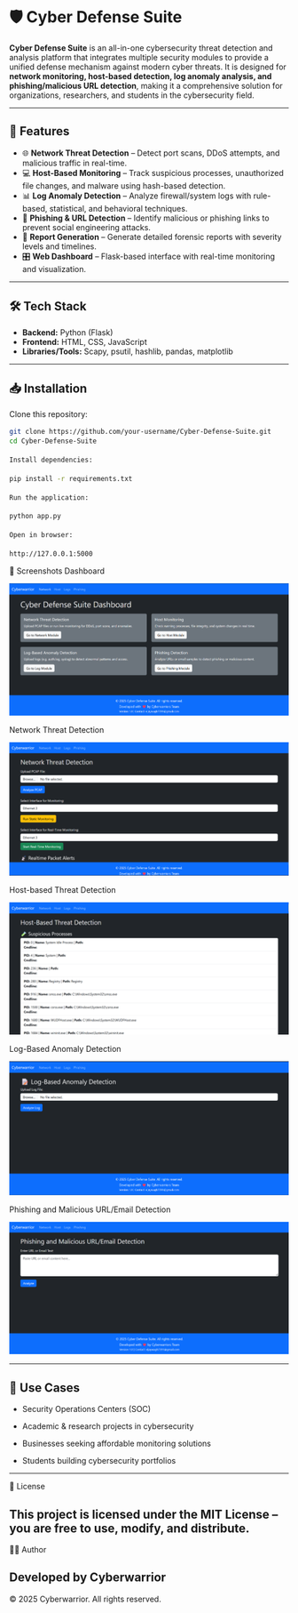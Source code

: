 # 🛡️ Cyber Defense Suite  

**Cyber Defense Suite** is an all-in-one cybersecurity threat detection and analysis platform that integrates multiple security modules to provide a unified defense mechanism against modern cyber threats. It is designed for **network monitoring, host-based detection, log anomaly analysis, and phishing/malicious URL detection**, making it a comprehensive solution for organizations, researchers, and students in the cybersecurity field.  

---

## 🚀 Features  

- 🌐 **Network Threat Detection** – Detect port scans, DDoS attempts, and malicious traffic in real-time.  
- 💻 **Host-Based Monitoring** – Track suspicious processes, unauthorized file changes, and malware using hash-based detection.  
- 📊 **Log Anomaly Detection** – Analyze firewall/system logs with rule-based, statistical, and behavioral techniques.  
- 🔗 **Phishing & URL Detection** – Identify malicious or phishing links to prevent social engineering attacks.  
- 📑 **Report Generation** – Generate detailed forensic reports with severity levels and timelines.  
- 🎛 **Web Dashboard** – Flask-based interface with real-time monitoring and visualization.  

---

## 🛠️ Tech Stack  

- **Backend:** Python (Flask)  
- **Frontend:** HTML, CSS, JavaScript  
- **Libraries/Tools:** Scapy, psutil, hashlib, pandas, matplotlib  

---

## 📥 Installation  

Clone this repository:  
```bash
git clone https://github.com/your-username/Cyber-Defense-Suite.git
cd Cyber-Defense-Suite

Install dependencies:

pip install -r requirements.txt

Run the application:

python app.py

Open in browser:

http://127.0.0.1:5000
```
📸 Screenshots
Dashboard
 
![Dashboard](Cyber%20Defense%20Suite/screenshots/Dashboard.png)

Network Threat Detection
 
![Network Threat Detection](Cyber%20Defense%20Suite/screenshots/Network%20Threat%20Detection.png)  
 
Host-based Threat Detection
 
![Host-based Threat Detection](Cyber%20Defense%20Suite/screenshots/Host-based%20Threat%20Detection.png)  


Log-Based Anomaly Detection
 
![Log-Based Anomaly Detection](Cyber%20Defense%20Suite/screenshots/Log-Based%20Anomaly%20Detection.png)
 
Phishing and Malicious URL/Email Detection

 ![Phishing and Malicious URLEmail Detection](Cyber%20Defense%20Suite/screenshots/Phishing%20and%20Malicious%20URLEmail%20Detection.png)  

---
## 📌 Use Cases

   - Security Operations Centers (SOC)

   - Academic & research projects in cybersecurity

   - Businesses seeking affordable monitoring solutions

   - Students building cybersecurity portfolios
---
📜 License

This project is licensed under the MIT License – you are free to use, modify, and distribute.
---
👨‍💻 Author

Developed by Cyberwarrior
---
© 2025 Cyberwarrior. All rights reserved.
